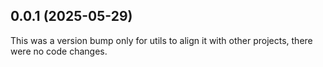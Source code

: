## 0.0.1 (2025-05-29)

This was a version bump only for utils to align it with other projects, there were no code changes.